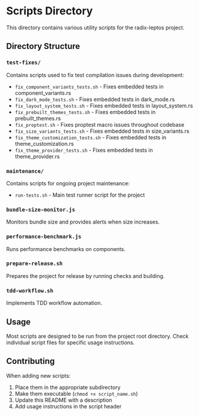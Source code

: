 # Scripts Directory

This directory contains various utility scripts for the radix-leptos project.

## Directory Structure

### `test-fixes/`
Contains scripts used to fix test compilation issues during development:

- `fix_component_variants_tests.sh` - Fixes embedded tests in component_variants.rs
- `fix_dark_mode_tests.sh` - Fixes embedded tests in dark_mode.rs  
- `fix_layout_system_tests.sh` - Fixes embedded tests in layout_system.rs
- `fix_prebuilt_themes_tests.sh` - Fixes embedded tests in prebuilt_themes.rs
- `fix_proptest.sh` - Fixes proptest macro issues throughout codebase
- `fix_size_variants_tests.sh` - Fixes embedded tests in size_variants.rs
- `fix_theme_customization_tests.sh` - Fixes embedded tests in theme_customization.rs
- `fix_theme_provider_tests.sh` - Fixes embedded tests in theme_provider.rs

### `maintenance/`
Contains scripts for ongoing project maintenance:

- `run-tests.sh` - Main test runner script for the project

### `bundle-size-monitor.js`
Monitors bundle size and provides alerts when size increases.

### `performance-benchmark.js`
Runs performance benchmarks on components.

### `prepare-release.sh`
Prepares the project for release by running checks and building.

### `tdd-workflow.sh`
Implements TDD workflow automation.

## Usage

Most scripts are designed to be run from the project root directory. Check individual script files for specific usage instructions.

## Contributing

When adding new scripts:
1. Place them in the appropriate subdirectory
2. Make them executable (`chmod +x script_name.sh`)
3. Update this README with a description
4. Add usage instructions in the script header
